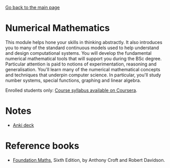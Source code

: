 [Go back to the main page](https://world-class.github.io/REPL/)

# Numerical Mathematics
This module helps hone your skills in thinking abstractly. It also
introduces you to many of the standard continuous models used to
help understand and design computational systems. You will develop
the fundamental numerical mathematical tools that will support you
during the BSc degree. Particular attention is paid to notions of
experimentation, reasoning and generalisation. You'll learn many
of the numerical mathematical concepts and techniques that underpin
computer science. In particular, you'll study number systems, special
functions, graphing and linear algebra.

Enrolled students only: [Course syllabus available on Coursera](https://www.coursera.org/learn/london-cs-orientation/supplement/Yk0uo/syllabus-numerical-mathematics-cm1015).

# Notes
- [Anki deck](https://github.com/kaemo/cm1015-anki-deck)

# Reference books
- [Foundation Maths](https://www.dawsonera.com/readonline/9781292095196), Sixth Edition, by Anthony Croft and Robert Davidson.
